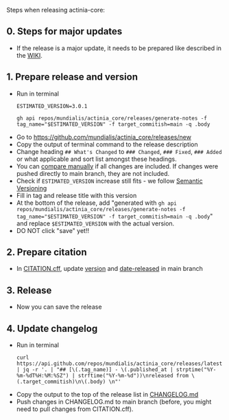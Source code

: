 Steps when releasing actinia-core:

## 0. Steps for major updates
* If the release is a major update, it needs to be prepared like described in the [WIKI](https://github.com/mundialis/actinia_core/wiki/Versioning).

## 1. Prepare release and version
* Run in terminal
    ```
    ESTIMATED_VERSION=3.0.1

    gh api repos/mundialis/actinia_core/releases/generate-notes -f tag_name="$ESTIMATED_VERSION" -f target_commitish=main -q .body
    ```
* Go to https://github.com/mundialis/actinia_core/releases/new
* Copy the output of terminal command to the release description
* Change heading `## What's Changed` to `### Changed`, `### Fixed`, `### Added` or what applicable and sort list amongst these headings.
* You can [compare manually](https://github.com/mundialis/actinia_core/compare/3.0.0...3.0.1) if all changes are included. If changes were pushed directly to main branch, they are not included.
* Check if `ESTIMATED_VERSION` increase still fits - we follow [Semantic Versioning](https://semver.org/spec/v2.0.0.html)
* Fill in tag and release title with this version
* At the bottom of the release, add
  "generated with `gh api repos/mundialis/actinia_core/releases/generate-notes -f tag_name="$ESTIMATED_VERSION" -f target_commitish=main -q .body`" and replace `$ESTIMATED_VERSION` with the actual version.
* DO NOT click "save" yet!!

## 2. Prepare citation
* In [CITATION.cff](https://github.com/mundialis/actinia_core/blob/main/CITATION.cff), update [version](https://github.com/mundialis/actinia_core/blob/main/CITATION.cff#L8) and [date-released](https://github.com/mundialis/actinia_core/blob/main/CITATION.cff#L10) in main branch

## 3. Release
* Now you can save the release

## 4. Update changelog
* Run in terminal
    ```
    curl https://api.github.com/repos/mundialis/actinia_core/releases/latest | jq -r '. | "## [\(.tag_name)] - \(.published_at | strptime("%Y-%m-%dT%H:%M:%SZ") | strftime("%Y-%m-%d"))\nreleased from \(.target_commitish)\n\(.body) \n"'
    ```
* Copy the output to the top of the release list in [CHANGELOG.md](https://github.com/mundialis/actinia_core/blob/main/CHANGELOG.md)
* Push changes in CHANGELOG.md to main branch (before, you might need to pull changes from CITATION.cff).
